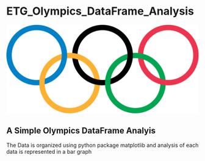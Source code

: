 # ETG_Olympics_DataFrame_Analysis
<img src="Olympic_rings.png" alt="Olympics">
<h2>A Simple Olympics DataFrame Analyis</h2>
<p>The Data is organized using python package matplotlib and analysis of each data is represented in a bar graph</p>

